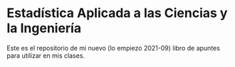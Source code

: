 # Estadística Aplicada a las Ciencias y la Ingeniería

Este es el repositorio de mi nuevo (lo empiezo 2021-09) libro de apuntes
para utilizar en mis clases.
